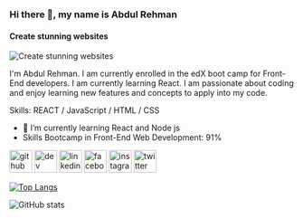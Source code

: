 ### Hi there 👋, my name is Abdul Rehman
#### Create stunning websites
![Create stunning websites](https://media.licdn.com/dms/image/D4E16AQGziNiHgPwpCw/profile-displaybackgroundimage-shrink_350_1400/0/1705314374710?e=1710979200&v=beta&t=ki0Y74j0tcWFwtyDmU_AXlHQuHb-AV1M_Cm4izLQDFc)

I'm Abdul Rehman. I am currently enrolled in the edX boot camp for Front-End developers. I am currently learning React. I am passionate about coding and enjoy learning new features and concepts to apply into my code.

Skills: REACT / JavaScript / HTML / CSS

- 🌱 I’m currently learning React and Node js
- Skills Bootcamp in Front-End Web Development: 91%

[<img src='https://cdn.jsdelivr.net/npm/simple-icons@3.0.1/icons/github.svg' alt='github' height='40'>](https://github.com/programmer90000)  [<img src='https://cdn.jsdelivr.net/npm/simple-icons@3.0.1/icons/dev-dot-to.svg' alt='dev' height='40'>](https://dev.to/programmer90000)  [<img src='https://cdn.jsdelivr.net/npm/simple-icons@3.0.1/icons/linkedin.svg' alt='linkedin' height='40'>](https://www.linkedin.com/in/abdul-rehman-programmer/)  [<img src='https://cdn.jsdelivr.net/npm/simple-icons@3.0.1/icons/facebook.svg' alt='facebook' height='40'>](https://www.facebook.com/profile.php?id=100089534315685)  [<img src='https://cdn.jsdelivr.net/npm/simple-icons@3.0.1/icons/instagram.svg' alt='instagram' height='40'>](https://www.instagram.com/programmer90000/)  [<img src='https://cdn.jsdelivr.net/npm/simple-icons@3.0.1/icons/twitter.svg' alt='twitter' height='40'>](https://twitter.com/programmer90000)  

[![Top Langs](https://github-readme-stats.vercel.app/api/top-langs/?username=programmer90000)](https://github.com/anuraghazra/github-readme-stats)

![GitHub stats](https://github-readme-stats.vercel.app/api?username=programmer90000&show_icons=true&count_private=true)  
